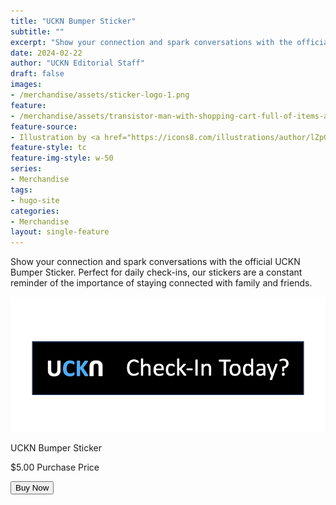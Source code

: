 ```yaml
---
title: "UCKN Bumper Sticker"
subtitle: ""
excerpt: "Show your connection and spark conversations with the official UCKN Bumper Sticker. Perfect for daily check-ins, our stickers are a constant reminder of the importance of staying connected with family and friends."
date: 2024-02-22
author: "UCKN Editorial Staff"
draft: false
images:
- /merchandise/assets/sticker-logo-1.png
feature:
- /merchandise/assets/transistor-man-with-shopping-cart-full-of-items-advertising-sale-using-megaphone.png
feature-source:
- Illustration by <a href="https://icons8.com/illustrations/author/lZpGtGw5182N">Elisabet Guba</a> from <a href="https://icons8.com/illustrations">Ouch!</a>
feature-style: tc
feature-img-style: w-50
series:
- Merchandise
tags:
- hugo-site
categories:
- Merchandise
layout: single-feature
---
```


Show your connection and spark conversations with the official UCKN Bumper Sticker. Perfect for daily check-ins, our stickers are a constant reminder of the importance of staying connected with family and friends.

<div class="cf pa2">
  <div class="flex items-center pa2">
    <div class="w-60 pa2">
      <img src="/merchandise/assets/sticker-logo-1.png" class="db outline-0 black-10" alt="UCKN Bumper Sticker" />
    </div>
    <div class="w-40 pa2">
      <div class="flex flex-column items-center">
        <p class="f3 tc b">UCKN Bumper Sticker</p>
        <p class="f4 tl">$5.00 Purchase Price</p>
        <button id="buyNowBtn" class="w-50 f6 link dim br2 ph3 pv2 mb2 dib white bg-blue pointer hover-bg-green" onclick="toggleButtonColor(this)">
          Buy Now
        </button>
      </div>
    </div>
  </div>
</div>


<script>
  function toggleButtonColor(btn) {
    if (btn.classList.contains('bg-blue')) {
      btn.classList.remove('bg-blue');
      btn.classList.add('bg-green');
    } else {
      btn.classList.remove('bg-green');
      btn.classList.add('bg-blue');
    }
  }
</script>
